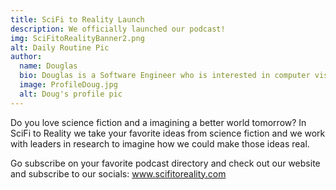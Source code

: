 ```yaml
---
title: SciFi to Reality Launch
description: We officially launched our podcast!
img: SciFitoRealityBanner2.png
alt: Daily Routine Pic
author:
  name: Douglas
  bio: Douglas is a Software Engineer who is interested in computer vision and our quest for strong AI. He also is constantly looking for ways to push the envelope of his personal mental and physical fitness.
  image: ProfileDoug.jpg
  alt: Doug's profile pic
---
```


Do you love science fiction and a imagining a better world tomorrow?
In SciFi to Reality we take your favorite ideas from science fiction and we work with leaders in research to imagine how we could make those ideas real.

Go subscribe on your favorite podcast directory and check out our website and subscribe to our socials: www.scifitoreality.com
